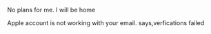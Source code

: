 No plans for me. I will be home

Apple account is not working with your email.
says,verfications failed
